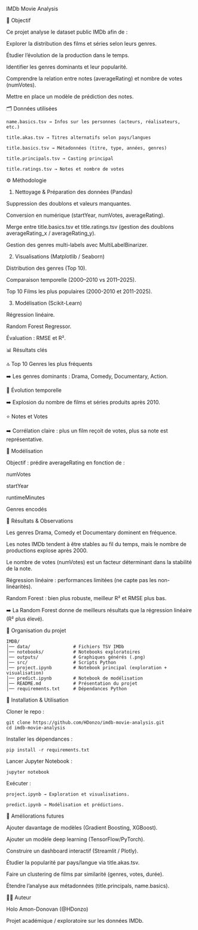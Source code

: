 IMDb Movie Analysis

🎯 Objectif

Ce projet analyse le dataset public IMDb afin de :

Explorer la distribution des films et séries selon leurs genres.

Étudier l’évolution de la production dans le temps.

Identifier les genres dominants et leur popularité.

Comprendre la relation entre notes (averageRating) et nombre de votes (numVotes).

Mettre en place un modèle de prédiction des notes.


🗂️ Données utilisées

```
name.basics.tsv → Infos sur les personnes (acteurs, réalisateurs, etc.)

title.akas.tsv → Titres alternatifs selon pays/langues

title.basics.tsv → Métadonnées (titre, type, années, genres)

title.principals.tsv → Casting principal

title.ratings.tsv → Notes et nombre de votes
```

⚙️ Méthodologie

1. Nettoyage & Préparation des données (Pandas)

Suppression des doublons et valeurs manquantes.

Conversion en numérique (startYear, numVotes, averageRating).

Merge entre title.basics.tsv et title.ratings.tsv (gestion des doublons averageRating_x / averageRating_y).

Gestion des genres multi-labels avec MultiLabelBinarizer.


2. Visualisations (Matplotlib / Seaborn)

Distribution des genres (Top 10).

Comparaison temporelle (2000–2010 vs 2011–2025).

Top 10 Films les plus populaires (2000-2010 et 2011-2025).

3. Modélisation (Scikit-Learn)

Régression linéaire.

Random Forest Regressor.

Évaluation : RMSE et R².


📊 Résultats clés

🔝 Top 10 Genres les plus fréquents

➡️ Les genres dominants : Drama, Comedy, Documentary, Action.

📆 Évolution temporelle

➡️ Explosion du nombre de films et séries produits après 2010.

⭐ Notes et Votes

➡️ Corrélation claire : plus un film reçoit de votes, plus sa note est représentative.


🤖 Modélisation

Objectif : prédire averageRating en fonction de :

numVotes

startYear

runtimeMinutes

Genres encodés


🚀 Résultats & Observations

Les genres Drama, Comedy et Documentary dominent en fréquence.

Les notes IMDb tendent à être stables au fil du temps, mais le nombre de productions explose après 2000.

Le nombre de votes (numVotes) est un facteur déterminant dans la stabilité de la note.

Régression linéaire : performances limitées (ne capte pas les non-linéarités).

Random Forest : bien plus robuste, meilleur R² et RMSE plus bas.

➡️ La Random Forest donne de meilleurs résultats que la régression linéaire (R² plus élevé).


📂 Organisation du projet

```
IMDB/
│── data/                # Fichiers TSV IMDb
│── notebooks/           # Notebooks exploratoires
│── outputs/             # Graphiques générés (.png)
│── src/                 # Scripts Python
│── project.ipynb        # Notebook principal (exploration + visualisation)
│── predict.ipynb        # Notebook de modélisation
│── README.md            # Présentation du projet
│── requirements.txt     # Dépendances Python
```



🚀 Installation & Utilisation

Cloner le repo :
```
git clone https://github.com/HDonzo/imdb-movie-analysis.git
cd imdb-movie-analysis
```

Installer les dépendances :

```
pip install -r requirements.txt
```

Lancer Jupyter Notebook :

```
jupyter notebook
```

Exécuter :

```
project.ipynb → Exploration et visualisations.

predict.ipynb → Modélisation et prédictions.
```

🔮 Améliorations futures

Ajouter davantage de modèles (Gradient Boosting, XGBoost).

Ajouter un modèle deep learning (TensorFlow/PyTorch).

Construire un dashboard interactif (Streamlit / Plotly).

Étudier la popularité par pays/langue via title.akas.tsv.

Faire un clustering de films par similarité (genres, votes, durée).

Étendre l’analyse aux métadonnées (title.principals, name.basics).

👨‍💻 Auteur

Holo Amon-Donovan (@HDonzo)

Projet académique / exploratoire sur les données IMDb.
